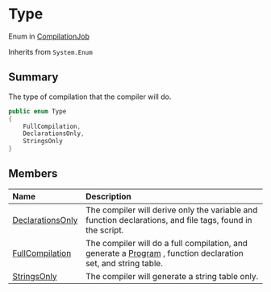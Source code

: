 # Type

Enum in [CompilationJob](/api/csharp/yarn.compiler.compilationjob.md)

Inherits from `System.Enum`

## Summary


The type of compilation that the compiler will do.


```csharp
public enum Type
{
    FullCompilation,
    DeclarationsOnly,
    StringsOnly
}
```

## Members

|Name|Description|
|:---|:---|
|[DeclarationsOnly](/api/csharp/yarn.compiler.compilationjob.type.declarationsonly.md)|The compiler will derive only the variable and function declarations, and file tags, found in the script.|
|[FullCompilation](/api/csharp/yarn.compiler.compilationjob.type.fullcompilation.md)|The compiler will do a full compilation, and generate a  <a href="yarn.program.md">Program</a> , function declaration set, and string table.|
|[StringsOnly](/api/csharp/yarn.compiler.compilationjob.type.stringsonly.md)|The compiler will generate a string table only.|

